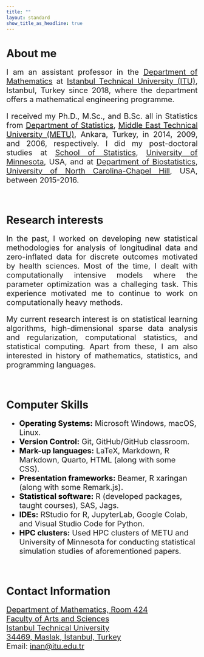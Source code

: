 ```yaml
---
title: ""
layout: standard
show_title_as_headline: true
---
```


<h1><span color="rgb(132," 132,="" 132);="">About me</span></h1>
<p style="font-size:20px;text-align: justify;"> I am an assistant professor in the <a href="https://matmuh.itu.edu.tr/anasayfa">Department of Mathematics</a> at <a href="https://www.itu.edu.tr/">Istanbul Technical University (ITU)</a>, Istanbul, Turkey since 2018, where the department offers a mathematical engineering programme. </p>
<p style="font-size:20px;text-align: justify;">I received my Ph.D., M.Sc., and B.Sc. all in Statistics from <a href="http://stat.metu.edu.tr/">Department of Statistics</a>, <a href="https://www.metu.edu.tr/">Middle East Technical University (METU)</a>, Ankara, Turkey, in 2014, 2009, and 2006, respectively. I did my post-doctoral studies at <a href="https://cla.umn.edu/statistics"> School of Statistics</a>, <a href="https://twin-cities.umn.edu/">University of Minnesota</a>, USA, and at <a href="https://sph.unc.edu/bios/biostatistics/"> Department of Biostatistics</a>, <a href="https://www.unc.edu/">University of North Carolina-Chapel Hill</a>, USA, between 2015-2016. 
</p>
<br>
<h1><span color="rgb(132," 132,="" 132);="">Research interests</span></h1>
<p style="font-size:20px;text-align: justify;">In the past, I worked on developing new statistical methodologies for analysis of longitudinal data and zero-inflated data for discrete outcomes motivated by health sciences.  Most of the time, I dealt with computationally intensive models where the parameter optimization was a challeging task. This experience motivated me to continue to work on computationally heavy methods.</p> 
<p style="font-size:20px;text-align: justify;">My current research interest is on statistical learning algorithms, high-dimensional sparse data analysis and regularization, computational statistics, and statistical computing. Apart from these, I am also interested in history of mathematics, statistics, and programming languages.</p>
<br>     
<h1 color="rgb(132," 132,="" 132);="">Computer Skills</h1>
<ul style="font-size:20px;">
<li>   
<b span style="color:black"> Operating Systems:</b> Microsoft Windows,  macOS, Linux.<br>
</li>
<li>  
<b span style="color:black">Version Control:</b> Git, GitHub/GitHub classroom.<br>
</li>
<li>  
<b span style="color:black">Mark-up languages:</b> LaTeX, Markdown, R Markdown, Quarto, HTML (along with some CSS). <br>
</li>
<li>  
<b span style="color:black">Presentation frameworks:</b> Beamer, R xaringan (along with some Remark.js). <br>
</li>
<li>  
<b span style="color:black">Statistical software:</b> R (developed packages, taught courses), SAS, Jags.<br>
</li>
<li>  
<b span style="color:black">IDEs:</b> RStudio for R, JupyterLab, Google Colab, and Visual Studio Code for Python.<br>
</li>
<li> 
<b span style="color:black"> HPC clusters:</b> Used HPC clusters of METU and University of Minnesota for conducting statistical simulation studies of aforementioned papers.	<br>  
</li>
</ul> 
<br>
<h1><span color="rgb(132," 132,="" 132);="">Contact Information</span></h1>
<tbody>
<tr>     
<td style="font-size:20px;text-align: left; vertical-align: bottom; padding-left: 1;">
<p style="font-size:20px;text-align: justify;">
<a href="https://www.google.com/maps/place/%C4%B0T%C3%9C+Matematik+M%C3%BChendisli%C4%9Fi+B%C3%B6l%C3%BCm%C3%BC/@41.106778,29.0220743,17z/data=!3m1!4b1!4m5!3m4!1s0x14cab52e0adf31d1:0xa0db5739235741dd!8m2!3d41.106778!4d29.024263?hl=en-US"> Department of Mathematics, Room 424<br>
                Faculty of Arts and Sciences<br>
                Istanbul Technical University<br>
                34469, Maslak, İstanbul, Turkey</a> <br>
                Email: <a href="mailto:inan@itu.edu.tr">inan@itu.edu.tr</a></p> 
</tr>    
</tbody>                
